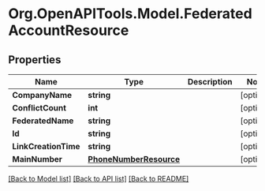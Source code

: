 
# Org.OpenAPITools.Model.FederatedAccountResource

## Properties

Name | Type | Description | Notes
------------ | ------------- | ------------- | -------------
**CompanyName** | **string** |  | [optional] 
**ConflictCount** | **int** |  | [optional] 
**FederatedName** | **string** |  | [optional] 
**Id** | **string** |  | [optional] 
**LinkCreationTime** | **string** |  | [optional] 
**MainNumber** | [**PhoneNumberResource**](PhoneNumberResource.md) |  | [optional] 

[[Back to Model list]](../README.md#documentation-for-models)
[[Back to API list]](../README.md#documentation-for-api-endpoints)
[[Back to README]](../README.md)

